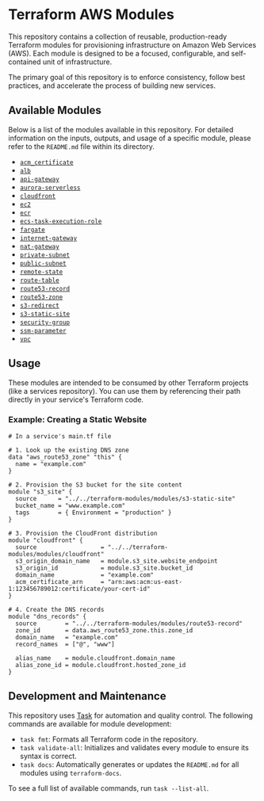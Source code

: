 # Terraform AWS Modules

This repository contains a collection of reusable, production-ready Terraform modules for provisioning infrastructure on Amazon Web Services (AWS). Each module is designed to be a focused, configurable, and self-contained unit of infrastructure.

The primary goal of this repository is to enforce consistency, follow best practices, and accelerate the process of building new services.

## Available Modules

Below is a list of the modules available in this repository. For detailed information on the inputs, outputs, and usage of a specific module, please refer to the `README.md` file within its directory.
* [`acm_certificate`](./modules/acm_certificate/README.md)
* [`alb`](./modules/alb/README.md)
* [`api-gateway`](./modules/api-gateway/README.md)
* [`aurora-serverless`](./modules/aurora-serverless/README.md)
* [`cloudfront`](./modules/cloudfront/README.md)
* [`ec2`](./modules/ec2/README.md)
* [`ecr`](./modules/ecr/README.md)
* [`ecs-task-execution-role`](./modules/ecs-task-execution-role/README.md)
* [`fargate`](./modules/fargate/README.md)
* [`internet-gateway`](./modules/internet-gateway/README.md)
* [`nat-gateway`](./modules/nat-gateway/README.md)
* [`private-subnet`](./modules/private-subnet/README.md)
* [`public-subnet`](./modules/public-subnet/README.md)
* [`remote-state`](./modules/remote-state/README.md)
* [`route-table`](./modules/route-table/README.md)
* [`route53-record`](./modules/route53-record/README.md)
* [`route53-zone`](./modules/route53-zone/README.md)
* [`s3-redirect`](./modules/s3-redirect/README.md)
* [`s3-static-site`](./modules/s3-static-site/README.md)
* [`security-group`](./modules/security-group/README.md)
* [`ssm-parameter`](./modules/ssm-parameter/README.md)
* [`vpc`](./modules/vpc/README.md)

## Usage

These modules are intended to be consumed by other Terraform projects (like a services repository). You can use them by referencing their path directly in your service's Terraform code.

### Example: Creating a Static Website

```hcl
# In a service's main.tf file

# 1. Look up the existing DNS zone
data "aws_route53_zone" "this" {
  name = "example.com"
}

# 2. Provision the S3 bucket for the site content
module "s3_site" {
  source      = "../../terraform-modules/modules/s3-static-site"
  bucket_name = "www.example.com"
  tags        = { Environment = "production" }
}

# 3. Provision the CloudFront distribution
module "cloudfront" {
  source                  = "../../terraform-modules/modules/cloudfront"
  s3_origin_domain_name   = module.s3_site.website_endpoint
  s3_origin_id            = module.s3_site.bucket_id
  domain_name             = "example.com"
  acm_certificate_arn     = "arn:aws:acm:us-east-1:123456789012:certificate/your-cert-id"
}

# 4. Create the DNS records
module "dns_records" {
  source        = "../../terraform-modules/modules/route53-record"
  zone_id       = data.aws_route53_zone.this.zone_id
  domain_name   = "example.com"
  record_names  = ["@", "www"]
  
  alias_name    = module.cloudfront.domain_name
  alias_zone_id = module.cloudfront.hosted_zone_id
}
```

## Development and Maintenance

This repository uses [Task](https://taskfile.dev/) for automation and quality control. The following commands are available for module development:

* `task fmt`: Formats all Terraform code in the repository.
* `task validate-all`: Initializes and validates every module to ensure its syntax is correct.
* `task docs`: Automatically generates or updates the `README.md` for all modules using `terraform-docs`.

To see a full list of available commands, run `task --list-all`.
